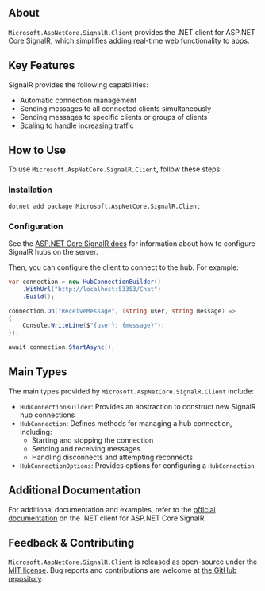 ## About

`Microsoft.AspNetCore.SignalR.Client` provides the .NET client for ASP.NET Core SignalR, which simplifies adding real-time web functionality to apps.

## Key Features

SignalR provides the following capabilities:
* Automatic connection management
* Sending messages to all connected clients simultaneously
* Sending messages to specific clients or groups of clients
* Scaling to handle increasing traffic

## How to Use

To use `Microsoft.AspNetCore.SignalR.Client`, follow these steps:

### Installation

```shell
dotnet add package Microsoft.AspNetCore.SignalR.Client
```

### Configuration

See the [ASP.NET Core SignalR docs](https://learn.microsoft.com/aspnet/core/signalr/hubs) for information about how to configure SignalR hubs on the server.

Then, you can configure the client to connect to the hub. For example:

```csharp
var connection = new HubConnectionBuilder()
    .WithUrl("http://localhost:53353/Chat")
    .Build();

connection.On("ReceiveMessage", (string user, string message) =>
{
    Console.WriteLine($"{user}: {message}");
});

await connection.StartAsync();
```

## Main Types

The main types provided by `Microsoft.AspNetCore.SignalR.Client` include:
* `HubConnectionBuilder`: Provides an abstraction to construct new SignalR hub connections
* `HubConnection`: Defines methods for managing a hub connection, including:
  * Starting and stopping the connection
  * Sending and receiving messages
  * Handling disconnects and attempting reconnects
* `HubConnectionOptions`: Provides options for configuring a `HubConnection`

## Additional Documentation

For additional documentation and examples, refer to the [official documentation](https://learn.microsoft.com/aspnet/core/signalr/dotnet-client) on the .NET client for ASP.NET Core SignalR.

## Feedback & Contributing

`Microsoft.AspNetCore.SignalR.Client` is released as open-source under the [MIT license](https://licenses.nuget.org/MIT). Bug reports and contributions are welcome at [the GitHub repository](https://github.com/dotnet/aspnetcore).
